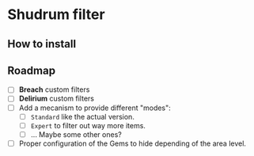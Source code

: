 # Shudrum filter

## How to install



## Roadmap

- [ ] **Breach** custom filters
- [ ] **Delirium** custom filters
- [ ] Add a mecanism to provide different "modes":
  - [ ] `Standard` like the actual version.
  - [ ] `Expert` to filter out way more items.
  - [ ] ... Maybe some other ones?
- [ ] Proper configuration of the Gems to hide depending of the area level.
